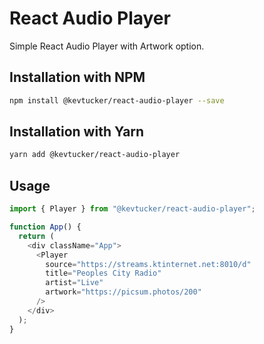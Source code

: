 # React Audio Player

Simple React Audio Player with Artwork option.

## Installation with NPM

```bash
npm install @kevtucker/react-audio-player --save
```

## Installation with Yarn

```bash
yarn add @kevtucker/react-audio-player
```

## Usage

```javascript
import { Player } from "@kevtucker/react-audio-player";

function App() {
  return (
    <div className="App">
      <Player
        source="https://streams.ktinternet.net:8010/d"
        title="Peoples City Radio"
        artist="Live"
        artwork="https://picsum.photos/200"
      />
    </div>
  );
}
```
